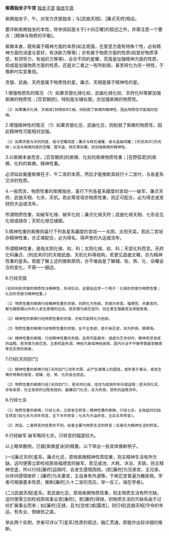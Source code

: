 **紫薇独坐子午宫**
[独坐子宫](./紫薇独坐子宫.png)
[独坐午宫](./紫薇独坐午宫.png)

紫微独坐子、午。对宮为贪狼独坐；与[武曲天相]、[廉贞天府]相会。

要评断紫微独坐的本性，除参阅前面关于[十四正曜]的叙述之外，并需注意一个要点：[精神与物质的平衡]。

紫微本身，既有属于精神方面的本质(如主观强，在爱恶方面有特殊个性，必有精神方面的消遣与爱好，有決断力等等)；亦有属于物质方面的性质(如爱好物质享受，有领导力，有组织力等等)，会合不同的星曜，究竟是加强精神方面的性质，抑或是加强物质方面的性质，还是对二者之一有所削弱，甚至转化为另一特性，于推断吋实宜重视。

贪狼、武曲、天府是属于物质性的星。廉贞、天相是属于精神性的星。

1.增强物质性的情况
    （1）如果贪狼化禄化权、武曲化禄化权、天府化科等都加强紫微的物质性；[百官朝拱]，特别是左辅右弼，亦加强紫微的物质性。

    （2）如果廉贞化禄、天相成[财荫夹印]格，则削弱了紫微的精神性，因此物质性可能相对加强。

2.增强精神性的情况
    （1）如果贪狼化忌、武曲化忌，则削弱了紫微的物质性，因此精神性可能相对加强。

    （2）如果贪狼与天刑同度、或与空曜同度；廉贞与桃花诸曜、或与昌曲同躔；[刑忌夹印]的天相；以及与紫微同度的空曜，暨华盖、桃花等杂曜，则加强紫微的精神性。

3.以紫微本身而言，[百官朝拱]的紫微、化权的紫微物质性重；[在野孤君]的紫微、化科的紫微，精神性重。

必须如此衡量紫微在子、午二宮的本质，然后才能推断其经行十二宮吋，与各星系交涉的性质。

4.一般而言，物质性重的紫微独坐，喜行下列各星系踞度的宮垣一一破军、廉贞天府、武曲天相、七杀、天机。若此等宮垣亦物质性重，则正可配合，必为得志或发财的大运或流年。

所谓物质性重，如破军化禄、破军化权；廉贞化禄天府；武曲化禄天相、七杀会见化禄或禄存；天机化禄见辅弼。

5.精神性重的紫微则喜行下列各星系躧度的宮垣一一太阴、太阳天梁。若此二宮垣亦精神性重，亦正堪配合，必为得名、得声誉的大运或流年。

所谓精神性重，是指太阴化禄、权、科；太阳化禄、权、科；天梁化科而言。天府化科廉贞、[刑忌夹印]的天相武曲、天机化科等结构，若更见昌曲文曜，亦为精神性重的星系。若能了解上述的推断原则，亦不难由是了解辅、佐、煞、化、杂曜会合的变化，不需一一细述。

6.行经贪狼

    (如何判别贪狼的物质性与精神性，将详后论。这里姑且举一个例子：化禄的贪狼为物质性重；化忌的贪狼为精神性重。)

    （1）物质性重的紫微行经精神性重的贪狼，则转化为色欲。贪狼为命宮、福德宫、夫妻宮时，都为跟配偶以外的人发生感情的征兆。若贪狼为疾厄宮吋，则主患生殖器官及肾脏疾患。

    （2）精神性的紫微行经物质性重的贪狼，亦有可能转化为色欲。

    （3）物质性重的紫微行经物质性重的贪狼，反不主色欲，若于疾厄宮，则为肝病，肠胃病。

    （4）精神性重的紫微，行经精神性重的贪狼，反而可能遁世，或成为艺术创作，精神享受发挥的运程。若贪狼为疾厄宮，主患机能失调，神经亢奋或神经衰弱，因内分泌不平衡导致器官敏感等无实质的病患。

7.行经[天同巨门]

    （1）精神性重的紫微行经[天同巨门]流年大限，必产生慼情上的困挠，或失意于事业，或发生情形特殊的感受，视辅、佐、煞、化的会合而定。
    
    （2）物质性重的紫微行经[天同巨门]，若天同化禄，往往为收获的年份或运程；若天同化忌，亦有收获，仅主收获的过程有挫折。最嫌巨门化忌，反为失败、损失的运限流年。

8.行经七杀

    （1）物质性重的紫微，行经七杀，立即发生转变；精神性重的紫微，行经七杀，主拖延时曰始生转变(如七杀为流年命宮，主下半年转变；七杀为大运命宮，主后五年转变)。

    （2）而且，二者转变的性质亦不同。前者主要为物质生活的转变；后者仅为精神生活的转变。

9.行经破军
    破军略同七杀，只转变的幅度较大。

以上略举数例，已摄[紫微星诀]的精要。以下举出一些具体推断例子。

(一)[廉贞天府]星系，廉贞化忌，原局紫微精神性质较重，则主精神生活有所欠缺。这时便需立即检视原局福德宮的破军，若见咸池、大耗、沐浴、天姚，则主精神空虚，所以行经[廉府]运限时，会发生感情困挠。(若[廉府]为兄弟宮，主兄弟、伙伴间感情挫折；[廉府]为夫妻宮，主自身有外遇等。于疾厄宮普遍为糖尿病。学者可根据基本性质，推断[廉府]入十二宮的克应。举一反三，端在学者)。

(二)[武曲天相]星系，若武曲化忌，原局紫微物质性重，则主物质生活有所欠缺。这时便需立刻检视原局事业宫[廉府]，若[廉府]得禄，则物质生活的欠缺系由于过份扩展事业而来；如[廉府]无禄，且为[空库]或[露库]，则行经[武曲天相]守命的年运，有失业、倒破败之虞。

举此两个实例，学者可详以下[星系]性质的叙述，融汇贯通，即能作出较详细的推断。
